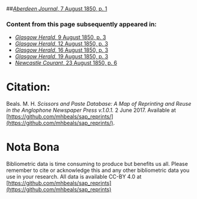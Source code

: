 ##[*Aberdeen Journal*, 7 August 1850, p. 1](https://mhbeals.github.io/sap_html/Aberdeen-Journal/Aberdeen-Journal-7-August-1850-p-1)

### Content from this page subsequently appeared in:
+ [*Glasgow Herald*, 9 August 1850, p. 3](https://mhbeals.github.io/sap_html/Glasgow-Herald/Glasgow-Herald-9-August-1850-p-3)
+ [*Glasgow Herald*, 12 August 1850, p. 3](https://mhbeals.github.io/sap_html/Glasgow-Herald/Glasgow-Herald-12-August-1850-p-3)
+ [*Glasgow Herald*, 16 August 1850, p. 3](https://mhbeals.github.io/sap_html/Glasgow-Herald/Glasgow-Herald-16-August-1850-p-3)
+ [*Glasgow Herald*, 19 August 1850, p. 3](https://mhbeals.github.io/sap_html/Glasgow-Herald/Glasgow-Herald-19-August-1850-p-3)
+ [*Newcastle Courant*, 23 August 1850, p. 6](https://mhbeals.github.io/sap_html/Newcastle-Courant/Newcastle-Courant-23-August-1850-p-6)
                    
# Citation: 

Beals. M. H. *Scissors and Paste Database: A Map of Reprinting and Reuse in the Anglophone Newspaper Press v.1.0.1.* 2 June 2017. Available at [https://github.com/mhbeals/sap_reprints/](https://github.com/mhbeals/sap_reprints/). 
                    
# Nota Bona

Bibliometric data is time consuming to produce but benefits us all. Please remember to cite or acknowledge this and any other bibliometric data you use in your research. All data is available CC-BY 4.0 at [https://github.com/mhbeals/sap_reprints](https://github.com/mhbeals/sap_reprints)